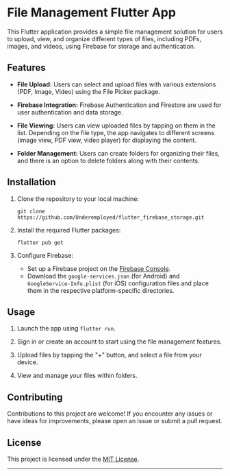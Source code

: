 # File Management Flutter App

This Flutter application provides a simple file management solution for users to upload, view, and organize different types of files, including PDFs, images, and videos, using Firebase for storage and authentication.

## Features

- **File Upload:** Users can select and upload files with various extensions (PDF, Image, Video) using the File Picker package.

- **Firebase Integration:** Firebase Authentication and Firestore are used for user authentication and data storage.

- **File Viewing:** Users can view uploaded files by tapping on them in the list. Depending on the file type, the app navigates to different screens (image view, PDF view, video player) for displaying the content.

- **Folder Management:** Users can create folders for organizing their files, and there is an option to delete folders along with their contents.

## Installation

1. Clone the repository to your local machine:

   ```
   git clone https://github.com/Underemployed/flutter_firebase_storage.git
   ```



2. Install the required Flutter packages:

   ```
   flutter pub get
   ```

4. Configure Firebase:
   
   - Set up a Firebase project on the [Firebase Console](https://console.firebase.google.com/).
   - Download the `google-services.json` (for Android) and `GoogleService-Info.plist` (for iOS) configuration files and place them in the respective platform-specific directories.

## Usage

1. Launch the app using `flutter run`.

2. Sign in or create an account to start using the file management features.

3. Upload files by tapping the "+" button, and select a file from your device.

4. View and manage your files within folders.

## Contributing

Contributions to this project are welcome! If you encounter any issues or have ideas for improvements, please open an issue or submit a pull request.

## License

This project is licensed under the [MIT License](https://github.com/Underemployed/flutter_firebase_storage/blob/main/LICENSE).



---
